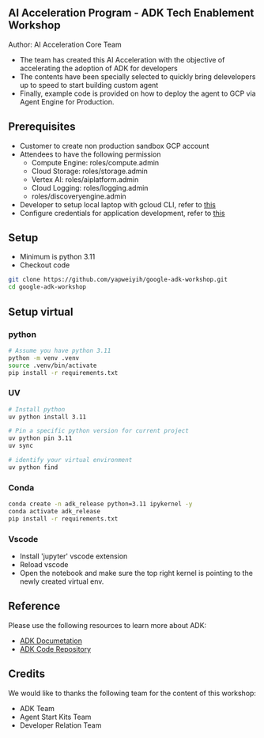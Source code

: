 ## AI Acceleration Program - ADK Tech Enablement Workshop

Author: AI Acceleration Core Team

- The team has created this AI Acceleration with the objective of accelerating the adoption of ADK for developers
- The contents have been specially selected to quickly bring delevelopers up to speed to start building custom agent
- Finally, example code is provided on how to deploy the agent to GCP via Agent Engine for Production.


## Prerequisites

- Customer to create non production sandbox GCP account
- Attendees to have the following permission
    - Compute Engine: roles/compute.admin
    - Cloud Storage: roles/storage.admin
    - Vertex AI: roles/aiplatform.admin
    - Cloud Logging: roles/logging.admin
    - roles/discoveryengine.admin
- Developer to setup local laptop with gcloud CLI, refer to [this](https://cloud.google.com/sdk/docs/install)
- Configure credentials for application development, refer to [this](https://cloud.google.com/docs/authentication/set-up-adc-local-dev-environment)


## Setup
- Minimum is python 3.11
- Checkout code
```bash
git clone https://github.com/yapweiyih/google-adk-workshop.git
cd google-adk-workshop
```

## Setup virtual 

### python

```bash
# Assume you have python 3.11
python -m venv .venv
source .venv/bin/activate
pip install -r requirements.txt
```

### UV

```bash
# Install python
uv python install 3.11

# Pin a specific python version for current project
uv python pin 3.11
uv sync

# identify your virtual environment
uv python find
```

### Conda
```bash
conda create -n adk_release python=3.11 ipykernel -y
conda activate adk_release
pip install -r requirements.txt
```


### Vscode
- Install 'jupyter' vscode extension
- Reload vscode
- Open the notebook and make sure the top right kernel is pointing to the newly created virtual env.


## Reference

Please use the following resources to learn more about ADK:
- [ADK Documetation](https://google.github.io/adk-docs/)
- [ADK Code Repository](https://github.com/google/adk-python)

## Credits

We would like to thanks the following team for the content of this workshop:

- ADK Team
- Agent Start Kits Team
- Developer Relation Team

